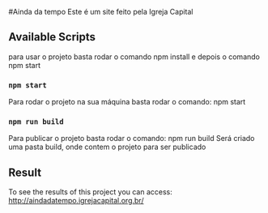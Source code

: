 #Ainda da tempo
Este é um site feito pela Igreja Capital

## Available Scripts

para usar o projeto basta rodar o comando npm install e depois o comando npm start

### `npm start`

Para rodar o projeto na sua máquina basta rodar o comando: npm start


### `npm run build`

Para publicar o projeto basta rodar o comando: npm run build
Será criado uma pasta build, onde contem o projeto para ser publicado


## Result

To see the results of this project you can access: http://aindadatempo.igrejacapital.org.br/

